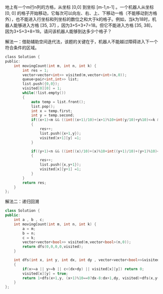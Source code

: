 地上有一个m行n列的方格，从坐标 [0,0] 到坐标 [m-1,n-1] 。一个机器人从坐标 [0, 0] 的格子开始移动，它每次可以向左、右、上、下移动一格（不能移动到方格外），也不能进入行坐标和列坐标的数位之和大于k的格子。例如，当k为18时，机器人能够进入方格 [35, 37] ，因为3+5+3+7=18。但它不能进入方格 [35, 38]，因为3+5+3+8=19。请问该机器人能够到达多少个格子？



解法一：借助辅助空间迭代法，该题的关键在于，机器人不能越过障碍进入下一个符合条件的区域。
```C
class Solution {
public:
    int movingCount(int m, int n, int k) {
        int res = 1;
        vector<vector<int>> visited(m,vector<int>(n,0));
        queue<pair<int,int>> list;
        list.push({0,0});
        visited[0][0] = 1;
        while(!list.empty())
        {
            auto temp = list.front();
            list.pop();
            int x = temp.first;
            int y = temp.second;
            if((x+1)<m && ((int((x+1)/10)+(x+1)%10+int(y/10)+y%10)<=k && visited[x+1][y]!=1))
            {
                res++;
                list.push({x+1,y});
                visited[x+1][y] =1;
            }

            if((y+1)<n && ((int((x)/10)+(x)%10+int((y+1)/10)+(y+1)%10)<=k && visited[x][y+1]!=1))
            {
                res++;
                list.push({x,y+1});
                visited[x][y+1] =1;
            }
        }
        return res;
    }
};
```

解法二：递归回溯
```C++
class Solution {
public:
    int a , b , c;
    int movingCount(int m, int n, int k) {
        a = m;
        b = n;
        c = k;
        vector<vector<bool>> visited(m,vector<bool>(n,0));
        return dfs(0,0,0,0,visited);
    }

    int dfs(int x, int y, int dx, int dy , vector<vector<bool>>&visited)
    {
        if(x>=a || y>=b || c<(dx+dy) || visited[x][y]) return 0;
        visited[x][y] = true;
        return 1+dfs(x+1,y, (x+1)%10==0?dx-8:dx+1,dy, visited)+dfs(x,y+1,dx, (y+1)%10==0?dy-8:dy+1,visited);
    }
};
```

